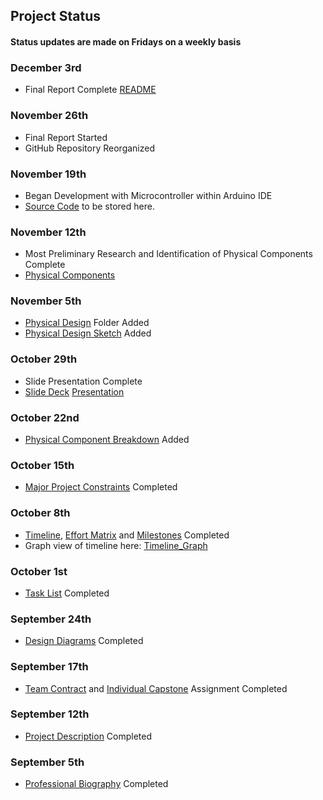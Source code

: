 ## Project Status  
#### Status updates are made on Fridays on a weekly basis

### December 3rd
- Final Report Complete [README](https://github.com/stsoward/CS_SR_DESIGN#readme)
### November 26th
- Final Report Started <br>
- GitHub Repository Reorganized
### November 19th
- Began Development with Microcontroller within Arduino IDE <br>
- [Source Code](/src) to be stored here.
### November 12th
- Most Preliminary Research and Identification of Physical Components Complete <br>
- [Physical Components](/Physical_Design/Physical_Components.md)
### November 5th
- [Physical Design](/Physical_Design) Folder Added <br>
- [Physical Design Sketch](/Physical_Design/Design_Sketch.png) Added
### October 29th
- Slide Presentation Complete <br>
- [Slide Deck](https://mailuc-my.sharepoint.com/:p:/g/personal/sowardse_mail_uc_edu/ESL88kLFyiRMr7FFkHLNQtYBgWce9nm41Ck0X09JEaWZwg?e=yXnJ50) [Presentation](https://mailuc-my.sharepoint.com/:v:/g/personal/sowardse_mail_uc_edu/Ee-neRmtJUdDhbP5sGOfbPYBOvK74LlEmz0pQi676Uf0OQ?e=8Ix0BB)
### October 22nd
- [Physical Component Breakdown](/Assignments/Physical_Components.md) Added
### October 15th
- [Major Project Constraints](/Assignments/Major_Project_Constraints.md#time) Completed
### October 8th
- [Timeline](/Assignments/Milestones_Timeline_EffortMatrix/Timeline.md), [Effort Matrix](/Assignments/Milestones_Timeline_EffortMatrix/EffortMatrix.md) and [Milestones](/Assignments/Milestones_Timeline_EffortMatrix/Milestones.md) Completed <br>
- Graph view of timeline here: [Timeline_Graph](/Assignments/Milestones_Timeline_EffortMatrix/Timeline_Graph.PNG)
### October 1st
- [Task List](/Assignments/Task_List.md) Completed
### September 24th
- [Design Diagrams](/Assignments/Design_Diagrams) Completed
### September 17th
- [Team Contract](/Assignments/Team_Contract.md) and [Individual Capstone](/Assignments/HW_Essays/Individual_Capstone) Assignment Completed
### September 12th
- [Project Description](/Assignments/Project_Description.md) Completed
### September 5th
- [Professional Biography](/Assignments/Professional_Bios/Stone_Soward_Bio.md) Completed


